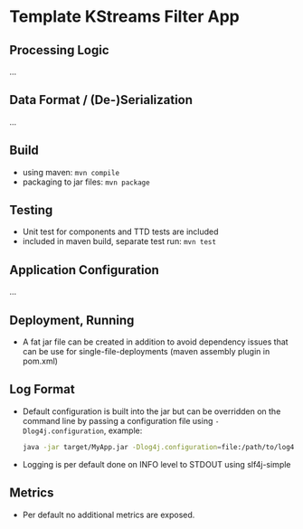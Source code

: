 # Template KStreams Filter App

## Processing Logic
...

## Data Format / (De-)Serialization
...

## Build
- using maven: `mvn compile`
- packaging to jar files: `mvn package`

## Testing
- Unit test for components and TTD tests are included
- included in maven build, separate test run: `mvn test`

## Application Configuration
...

## Deployment, Running
- A fat jar file can be created in addition to avoid dependency issues that can be use for single-file-deployments (maven assembly plugin in pom.xml)

## Log Format
- Default configuration is built into the jar but can be overridden on the command line by passing a configuration file using `-Dlog4j.configuration`, example:
  ```bash
  java -jar target/MyApp.jar -Dlog4j.configuration=file:/path/to/log4jconfig.properties
  ```
- Logging is per default done on INFO level to STDOUT using slf4j-simple

## Metrics
- Per default no additional metrics are exposed.

